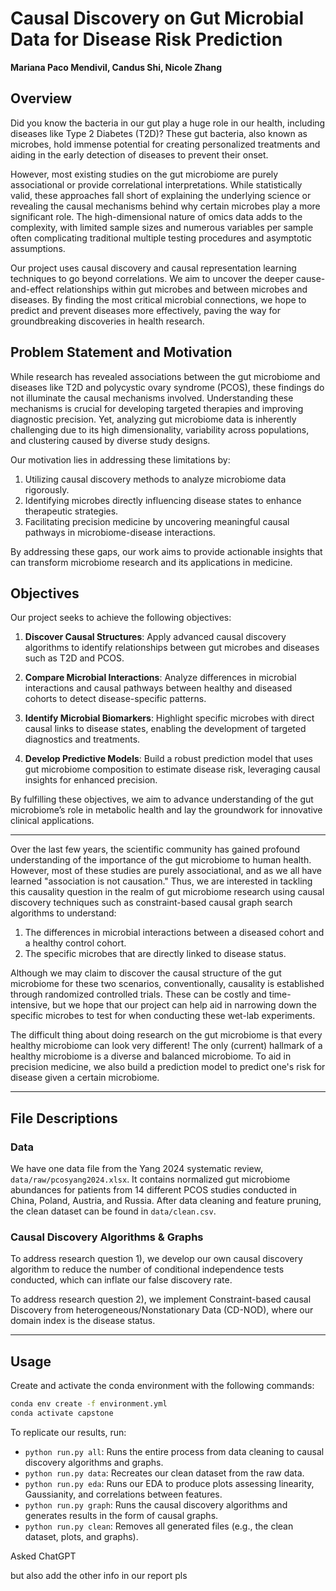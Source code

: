 # Causal Discovery on Gut Microbial Data for Disease Risk Prediction

**Mariana Paco Mendivil, Candus Shi, Nicole Zhang**

## Overview
Did you know the bacteria in our gut play a huge role in our health, including diseases like Type 2 Diabetes (T2D)? These gut bacteria, also known as microbes, hold immense potential for creating personalized treatments and aiding in the early detection of diseases to prevent their onset. 

However, most existing studies on the gut microbiome are purely associational or provide correlational interpretations. While statistically valid, these approaches fall short of explaining the underlying science or revealing the causal mechanisms behind why certain microbes play a more significant role. The high-dimensional nature of omics data adds to the complexity, with limited sample sizes and numerous variables per sample often complicating traditional multiple testing procedures and asymptotic assumptions.

Our project uses causal discovery and causal representation learning techniques to go beyond correlations. We aim to uncover the deeper cause-and-effect relationships within gut microbes and between microbes and diseases. By finding the most critical microbial connections, we hope to predict and prevent diseases more effectively, paving the way for groundbreaking discoveries in health research.

## Problem Statement and Motivation
While research has revealed associations between the gut microbiome and diseases like T2D and polycystic ovary syndrome (PCOS), these findings do not illuminate the causal mechanisms involved. Understanding these mechanisms is crucial for developing targeted therapies and improving diagnostic precision. Yet, analyzing gut microbiome data is inherently challenging due to its high dimensionality, variability across populations, and clustering caused by diverse study designs.

Our motivation lies in addressing these limitations by:
1. Utilizing causal discovery methods to analyze microbiome data rigorously.
2. Identifying microbes directly influencing disease states to enhance therapeutic strategies.
3. Facilitating precision medicine by uncovering meaningful causal pathways in microbiome-disease interactions.

By addressing these gaps, our work aims to provide actionable insights that can transform microbiome research and its applications in medicine.

## Objectives
Our project seeks to achieve the following objectives:

1. **Discover Causal Structures**: Apply advanced causal discovery algorithms to identify relationships between gut microbes and diseases such as T2D and PCOS.

2. **Compare Microbial Interactions**: Analyze differences in microbial interactions and causal pathways between healthy and diseased cohorts to detect disease-specific patterns.

3. **Identify Microbial Biomarkers**: Highlight specific microbes with direct causal links to disease states, enabling the development of targeted diagnostics and treatments.

4. **Develop Predictive Models**: Build a robust prediction model that uses gut microbiome composition to estimate disease risk, leveraging causal insights for enhanced precision.

By fulfilling these objectives, we aim to advance understanding of the gut microbiome’s role in metabolic health and lay the groundwork for innovative clinical applications.

---

Over the last few years, the scientific community has gained profound understanding of the importance of the gut microbiome to human health. However, most of these studies are purely associational, and as we all have learned "association is not causation." Thus, we are interested in tackling this causality question in the realm of gut microbiome research using causal discovery techniques such as constraint-based causal graph search algorithms to understand:

1. The differences in microbial interactions between a diseased cohort and a healthy control cohort.
2. The specific microbes that are directly linked to disease status.

Although we may claim to discover the causal structure of the gut microbiome for these two scenarios, conventionally, causality is established through randomized controlled trials. These can be costly and time-intensive, but we hope that our project can help aid in narrowing down the specific microbes to test for when conducting these wet-lab experiments.

The difficult thing about doing research on the gut microbiome is that every healthy microbiome can look very different! The only (current) hallmark of a healthy microbiome is a diverse and balanced microbiome. To aid in precision medicine, we also build a prediction model to predict one's risk for disease given a certain microbiome.

---

## File Descriptions

### Data
We have one data file from the Yang 2024 systematic review, `data/raw/pcosyang2024.xlsx`. It contains normalized gut microbiome abundances for patients from 14 different PCOS studies conducted in China, Poland, Austria, and Russia. After data cleaning and feature pruning, the clean dataset can be found in `data/clean.csv`.

### Causal Discovery Algorithms & Graphs
To address research question 1), we develop our own causal discovery algorithm to reduce the number of conditional independence tests conducted, which can inflate our false discovery rate.

To address research question 2), we implement Constraint-based causal Discovery from heterogeneous/Nonstationary Data (CD-NOD), where our domain index is the disease status.

---

## Usage

Create and activate the conda environment with the following commands:

```bash
conda env create -f environment.yml
conda activate capstone
```

To replicate our results, run:

- `python run.py all`: Runs the entire process from data cleaning to causal discovery algorithms and graphs.
- `python run.py data`: Recreates our clean dataset from the raw data.
- `python run.py eda`: Runs our EDA to produce plots assessing linearity, Gaussianity, and correlations between features.
- `python run.py graph`: Runs the causal discovery algorithms and generates results in the form of causal graphs.
- `python run.py clean`: Removes all generated files (e.g., the clean dataset, plots, and graphs).

Asked ChatGPT

but also add the other info in our  report pls

